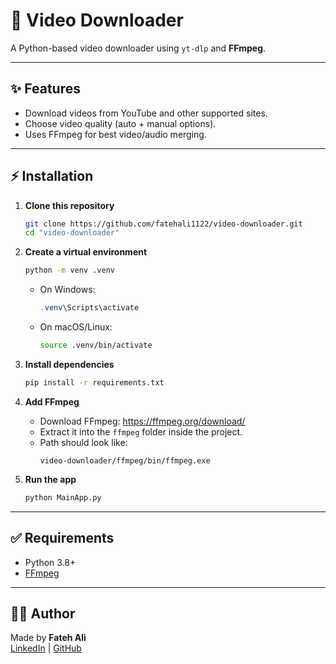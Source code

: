 # 🎥 Video Downloader  

A Python-based video downloader using `yt-dlp` and **FFmpeg**.  

---

## ✨ Features
- Download videos from YouTube and other supported sites.  
- Choose video quality (auto + manual options).  
- Uses FFmpeg for best video/audio merging.  

---

## ⚡ Installation  

1. **Clone this repository**  
   ```bash
   git clone https://github.com/fatehali1122/video-downloader.git
   cd "video-downloader"
   ```

2. **Create a virtual environment**  
   ```bash
   python -m venv .venv
   ```
   - On Windows:  
     ```powershell
     .venv\Scripts\activate
     ```
   - On macOS/Linux:  
     ```bash
     source .venv/bin/activate
     ```

3. **Install dependencies**  
   ```bash
   pip install -r requirements.txt
   ```

4. **Add FFmpeg**  
   - Download FFmpeg: https://ffmpeg.org/download/  
   - Extract it into the `ffmpeg` folder inside the project.  
   - Path should look like:  
     ```
     video-downloader/ffmpeg/bin/ffmpeg.exe
     ```

5. **Run the app**  
   ```bash
   python MainApp.py
   ```

---

## ✅ Requirements
- Python 3.8+  
- [FFmpeg](https://ffmpeg.org/download/)  

---

## 👨‍💻 Author
Made by **Fateh Ali**  
[LinkedIn](https://www.linkedin.com/in/fateh-ali-072348352/) | [GitHub](https://github.com/fatehali1122)  
